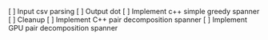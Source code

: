 [ ] Input csv parsing
[ ] Output dot
[ ] Implement c++ simple greedy spanner
[ ] Cleanup
[ ] Implement C++ pair decomposition spanner
[ ] Implement GPU pair decomposition spanner
